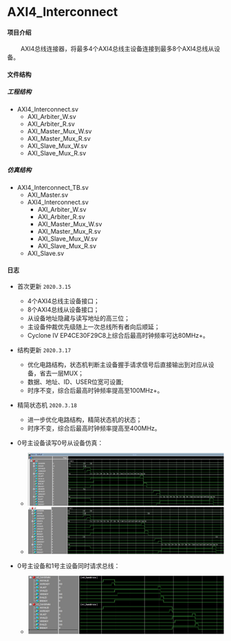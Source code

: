# AXI4_Interconnect

#### 项目介绍
&#160; &#160; &#160; &#160; AXI4总线连接器，将最多4个AXI4总线主设备连接到最多8个AXI4总线从设备。

#### 文件结构

##### 工程结构

- AXI4_Interconnect.sv   
    - AXI_Arbiter_W.sv    
    - AXI_Arbiter_R.sv
    - AXI_Master_Mux_W.sv
    - AXI_Master_Mux_R.sv
    - AXI_Slave_Mux_W.sv
    - AXI_Slave_Mux_R.sv

##### 仿真结构

- AXI4_Interconnect_TB.sv
    - AXI_Master.sv
    - AXI4_Interconnect.sv
        - AXI_Arbiter_W.sv
        - AXI_Arbiter_R.sv
        - AXI_Master_Mux_W.sv
        - AXI_Master_Mux_R.sv
        - AXI_Slave_Mux_W.sv
        - AXI_Slave_Mux_R.sv
    - AXI_Slave.sv

#### 日志

* 首次更新 `2020.3.15`
    * 4个AXI4总线主设备接口；
    * 8个AXI4总线从设备接口；
    * 从设备地址隐藏与读写地址的高三位；
    * 主设备仲裁优先级随上一次总线所有者向后顺延；
    * Cyclone IV EP4CE30F29C8上综合后最高时钟频率可达80MHz+。

* 结构更新 `2020.3.17`
    * 优化电路结构，状态机判断主设备握手请求信号后直接输出到对应从设备，省去一层MUX；
    * 数据、地址、ID、USER位宽可设置;
    * 时序不变，综合后最高时钟频率提高至100MHz+。

* 精简状态机 `2020.3.18`
    * 进一步优化电路结构，精简状态机的状态；
    * 时序不变，综合后最高时钟频率提高至400MHz。

* 0号主设备读写0号从设备仿真：
    * ![m0_wr](https://raw.githubusercontent.com/Verdvana/AXI4_Interconnect/master/Simulation/AXI4_Interconnect_TB/m0_wr.jpg)
    * ![s0_wr](https://raw.githubusercontent.com/Verdvana/AXI4_Interconnect/master/Simulation/AXI4_Interconnect_TB/s0_wr.jpg)
* 0号主设备和1号主设备同时请求总线：
    * ![handshake](https://raw.githubusercontent.com/Verdvana/AXI4_Interconnect/master/Simulation/AXI4_Interconnect_TB/handshake.jpg)


